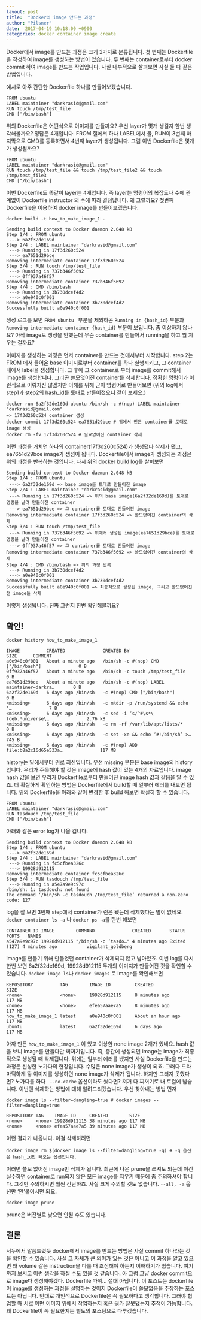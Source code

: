 ```yaml
---
layout: post
title:  "Docker의 image 만드는 과정"
author: "Pilsner"
date:  2017-04-19 10:18:00 +0900
categories: docker container image create
---
```


Docker에서 image를 만드는 과정은 크게 2가지로 분류됩니다. 첫 번째는 Dockerfile을 작성하여 image를 생성하는 방법이 있습니다. 두 번째는 container로부터 docker commit 하여 image를 만드는 작업입니다. 사실 내부적으로 살펴보면 사실 둘 다 같은 방법입니다.                  


예시로 아주 간단한 Dockerfile 하나를 만들어보겠습니다.

```
FROM ubuntu
LABEL maintainer "darkrasid@gmail.com"
RUN touch /tmp/test_file
CMD ["/bin/bash"]
```

위의 Dockerfile은 어떤식으로 이미지를 만들까요?
우선 layer가 몇개 생길지 한번 생각해볼까요? 정답은 4개입니다. FROM 절에서 하나 LABEL에서 둘, RUN이 3번째 마지막으로 CMD를 등록하면서 4번째 layer가 생성됩니다.
그럼 이번 Dockerfile은 몇개가 생성될까요?

```
FROM ubuntu
LABEL maintainer "darkrasid@gmail.com"
RUN touch /tmp/test_file && touch /tmp/test_file2 && touch /tmp/test_file3
CMD ["/bin/bash"]
```

이번 Dockerfile도 똑같이 layer는 4개입니다. 즉 layer는 명령어의 복잡도나 수에 관계없이
Dockerfile instructor 의 수에 따라 결정납니다. 왜 그럴까요?
첫번째 Dockerfile을 이용하여 docker image를 만들어보겠습니다.

```
docker build -t how_to_make_image_1 .
```
```
Sending build context to Docker daemon 2.048 kB
Step 1/4 : FROM ubuntu
 ---> 6a2f32de169d
Step 2/4 : LABEL maintainer "darkrasid@gmail.com"
 ---> Running in 17f3d260c524
 ---> ea7651d29bce
Removing intermediate container 17f3d260c524
Step 3/4 : RUN touch /tmp/test_file
 ---> Running in 737b346f5692
 ---> 0ff937a46f57
Removing intermediate container 737b346f5692
Step 4/4 : CMD /bin/bash
 ---> Running in 3b730dcef4d2
 ---> a0e940c0f001
Removing intermediate container 3b730dcef4d2
Successfully built a0e940c0f001
```

생성 로그를 보면 `FROM ubuntu ` 부분을 제외하곤 `Running in {hash_id}` 부분과 
`Removing intermediate container {hash_id}` 부분이 보입니다. 좀 이상하지 않나요?
아직 image도 생성을 안했는데 무슨 container를 만들어서 running을 하고 뭘 지우는 걸까요?

이미지를 생성하는 과정은 먼저 container를 만드는 것에서부터 시작합니다. step 2는 FROM 에서 들어온 base 이미지로부터 container를 하나 실행시키고, 그 container내에서 label을 생성합니다. 그 후에 그 container로 부터 image를 commit해서 image를 생성합니다. 그리곤 쓸모없어진 container를 삭제합니다.
정확한 명령어가 이런식으로 이뤄지진 않겠지만 이해를 위해 굳이 명령어로 만들어보면 (위의 log에서 step1과 step2의 hash_id를 토대로 만들어졌으니 같이 보세요.)

```
docker run 6a2f32de169d ubuntu /bin/sh -c #(nop) LABEL maintainer "darkrasid@gmail.com" 
=> 17f3d260c524 container 생성
docker commit 17f3d260c524 ea7651d29bce # 위에서 만든 container를 토대로 image 생성
docker rm -fv 17f3d260c524 # 필요없어진 container 삭제
```

이런 과정을 거치면 하나의 container(17f3d260c524)가 생성됐다 삭제가 됐고, ea7651d29bce image가 생성이 됩니다.
Dockerfile에서 image가 생성되는 과정은 위의 과정을 반복하는 것입니다. 다시 위의 docker build log를 살펴보면

```
Sending build context to Docker daemon 2.048 kB
Step 1/4 : FROM ubuntu
 ---> 6a2f32de169d => base image를 토대로 만들어진 image
Step 2/4 : LABEL maintainer "darkrasid@gmail.com"
 ---> Running in 17f3d260c524 => 위의 base image(6a2f32de169d)를 토대로 명령을 날려 만들어진 container
 ---> ea7651d29bce => 그 container를 토대로 만들어진 image
Removing intermediate container 17f3d260c524 => 쓸모없어진 container의 삭제
Step 3/4 : RUN touch /tmp/test_file 
 ---> Running in 737b346f5692 => 위에서 생성된 image(ea7651d29bce)를 토대로 명령을 날려 만들어진 container
 ---> 0ff937a46f57 => 그 container를 토대로 만들어진 image 
Removing intermediate container 737b346f5692 => 쓸모없어진 container의 삭제
Step 4/4 : CMD /bin/bash => 위의 과정 반복
 ---> Running in 3b730dcef4d2
 ---> a0e940c0f001
Removing intermediate container 3b730dcef4d2
Successfully built a0e940c0f001 => 최종적으로 생성된 image, 그리고 쓸모없어진 전 image들 삭제
```

이렇게 생성됩니다. 
진짜 그런지 한번 확인해볼까요?
## 확인!

```
docker history how_to_make_image_1
```
```
IMAGE          CREATED              CREATED BY                                       SIZE      COMMENT
a0e940c0f001   About a minute ago   /bin/sh -c #(nop) CMD ["/bin/bash"]              0 B
0ff937a46f57   About a minute ago   /bin/sh -c touch /tmp/test_file                  0 B
ea7651d29bce   About a minute ago   /bin/sh -c #(nop) LABEL maintainer=darkra…       0 B
6a2f32de169d   6 days ago /bin/sh   -c #(nop) CMD ["/bin/bash"]                      0 B
<missing>      6 days ago /bin/sh   -c mkdir -p /run/systemd && echo ‘…              7 B
<missing>      6 days ago /bin/sh   -c sed -i ‘s/^#\s*\(deb.*universe\…              2.76 kB
<missing>      6 days ago /bin/sh   -c rm -rf /var/lib/apt/lists/*                   0 B
<missing>      6 days ago /bin/sh   -c set -xe && echo ‘#!/bin/sh’ >…                745 B
<missing>      6 days ago /bin/sh   -c #(nop) ADD file:b8a2c16d65e533a…              117 MB
```

history는 밑에서부터 위로 최신입니다. 우선 missing 부분은 base image의 history입니다. 우리가 주목해야 할 것은 image에 hash 값이 있는 4개의 자료입니다.
image hash 값을 보면 우리가 Dockerfile로부터 만들어진 image hash 값과 같음을 알 수 있죠.
더 확실하게 확인하는 방법은 Dockerfile에서 build할 때 일부러 에러를 내보면 됩니다. 
위의 Dockerfile을 아래와 같이 변경한 후 build 해보면 확실히 할 수 있습니다.

```
FROM ubuntu
LABEL maintainer "darkrasid@gmail.com"
RUN tasdouch /tmp/test_file
CMD ["/bin/bash"]
```

아래와 같은 error log가 나올 겁니다. 

```
Sending build context to Docker daemon 2.048 kB
Step 1/4 : FROM ubuntu
 ---> 6a2f32de169d
Step 2/4 : LABEL maintainer "darkrasid@gmail.com"
 ---> Running in fc5cfbea326c
 ---> 19928d912115
Removing intermediate container fc5cfbea326c
Step 3/4 : RUN tasdouch /tmp/test_file
 ---> Running in a547a9e9c97c
/bin/sh: 1: tasdouch: not found
The command ‘/bin/sh -c tasdouch /tmp/test_file’ returned a non-zero code: 127
```

log을 잘 보면 3번째 step에서 container가 런은 됐는데 삭제했다는 말이 없네요. 
`docker container ls -a` 나 `docker ps -a`를 한번 해보면

```
CONTAINER ID IMAGE        COMMAND              CREATED       STATUS                       PORTS   NAMES
a547a9e9c97c 19928d912115 "/bin/sh -c ‘tasdo…" 4 minutes ago Exited (127) 4 minutes ago           vigilant_goldberg
```

image를 만들기 위해 만들었던 container가 삭제되지 않고 남아있죠. 이번 log를 다시 한번 보면 6a2f32de169d, 19928d912115 두개의 이미지가 만들어진 것을 확인할 수 있습니다.
`docker image ls`나 `docker images` 로 image를 확인해보면

```
REPOSITORY          TAG        IMAGE ID         CREATED             SIZE
<none>              <none>     19928d912115     8 minutes ago       117 MB
<none>              <none>     efea57aae7a5     8 minutes ago       117 MB
how_to_make_image_1 latest     a0e940c0f001     About an hour ago   117 MB
ubuntu              latest     6a2f32de169d     6 days ago          117 MB
```

아까 만든 `how_to_make_image_1` 이 있고 이상한 none image 2개가 있네요. hash 값을 보니 image를 만들다만 찌꺼기입니다. 즉, 중간에 생성되던 image는 image가 최종적으로 생성될 때 삭제됩니다.
위에는 일부러 에러를 냈지만 사실 Dockerfile을 만드는 과정은 신성한 노가다의 현장입니다. 수많은 none image가 생성이 되죠. 그러다 드라마틱하게 뙇 이미지를 생성하면 none image가 삭제가 됩니다. 
하지만 그러지 못했다면? 노가다를 하다 ` --no-cache` 옵션이라도 썼다면? 저거 다 찌꺼기로 내 로컬에 남습니다. 이번엔 삭제하는 방법에 대해 알려드리겠습니다.
우선 찾아내는 방법 먼저

```
docker image ls --filter=dangling=true # docker images --filter=dangling=true
```

```
REPOSITORY TAG    IMAGE ID     CREATED        SIZE
<none>     <none> 19928d912115 38 minutes ago 117 MB
<none>     <none> efea57aae7a5 39 minutes ago 117 MB
```

이런 결과가 나옵니다. 이걸 삭제하려면

```
docker image rm $(docker image ls --filter=dangling=true -q) # -q 옵션은 hash_id만 빼오는 옵션입니다.
```

이러면 쓸모 없어진 image만 삭제가 됩니다.
최근에 나온 prune을 쓰셔도 되는데 이건 실수하면 container로 run되지 않은 모든 image를 지우기 때문에 좀 주의하셔야 합니다. 그것만 주의하시면 훨씬 간단하죠. 
사실 크게 주의할 것도 없습니다. `--all, -a` 옵션만 ‘안’붙이시면 되요.

```
docker image prune
```

prune은 버전별로 낮으면 안될 수도 있습니다.
## 결론
서두에서 말씀드렸듯 docker에서 image를 만드는 방법은 사실 commit 하나라는 것을 확인할 수 있습니다. 사실 그 자체가 큰 의미가 있는 것은 아니고 이 과정을 알고 있으면 왜 volume 같은 instruction을 다룰 때 조심해야 하는지 이해하기가 쉽습니다. 여기까지 보시고 이런 생각을 하실 수도 있을 것 같습니다. 아 그럼 그냥 docker commit으로 image다 생성해야겠다. Dockerfile 따위… 절대 아닙니다. 이 포스트는 dockerfile이 image를 생성하는 과정을 설명하는 것이지 Dockerfile이 쓸모없음을 주장하는 포스트는 아닙니다. 반대로 개인적으로 Dockerfile은 꼭 필요하다고 생각합니다. 그래야 협업할 때 서로 어떤 이미지 위에서 작업하는지 혹은 뭐가 잘못됐는지 추적이 가능합니다. 왜 Dockerfile이 꼭 필요한지는 별도의 포스팅으로 다루겠습니다.
